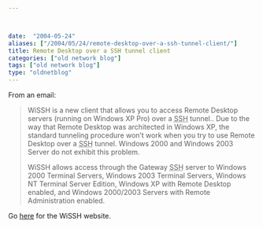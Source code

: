```yaml
---



date:  "2004-05-24"
aliases: ["/2004/05/24/remote-desktop-over-a-ssh-tunnel-client/"]
title: Remote Desktop over a SSH tunnel client
categories: ["old network blog"]
tags: ["old network blog"]
type: "oldnetblog"
---
```

From an email: 


<blockquote>WiSSH is a new client that allows you to access Remote Desktop servers (running on Windows XP Pro) over a <acronym title="Secure SHell">SSH</acronym> tunnel.. Due to the way that Remote Desktop was architected in Windows XP, the standard tunneling procedure won&#8217;t work when you try to use Remote Desktop over a <acronym title="Secure SHell">SSH</acronym> tunnel. Windows 2000 and Windows 2003 Server do not exhibit this problem. 


WiSSH allows access through the Gateway <acronym title="Secure SHell">SSH</acronym> server to Windows 2000 Terminal Servers, Windows 2003 Terminal Servers, Windows NT Terminal Server Edition, Windows XP with Remote Desktop enabled, and Windows 2000/2003 Servers with Remote Administration enabled.


</blockquote>
 Go <a href="http://www.wissh.com/">here</a> for the WiSSH website.


